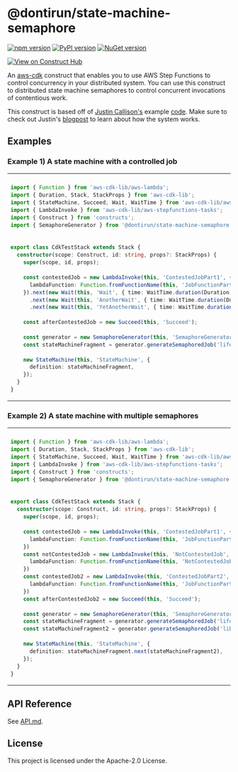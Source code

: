 # @dontirun/state-machine-semaphore

[![npm version](https://img.shields.io/npm/v/donti/state-machine-semaphore.svg)](https://www.npmjs.com/package/@donti%2Fstate-machine-semaphore) 
[![PyPI version](https://img.shields.io/pypi/v/state-machine-semaphore.svg)](https://pypi.org/project/state-machine-semaphore)
[![NuGet version](https://img.shields.io/nuget/v/Dontirun.StateMachineSemaphore)](https://www.nuget.org/packages/Dontirun.StateMachineSemaphore)

[![View on Construct Hub](https://constructs.dev/badge?package=%40dontirun%2Fstate-machine-semaphore)](https://constructs.dev/packages/@dontirun/state-machine-semaphore)

An [aws-cdk](https://github.com/aws/aws-cdk) construct that enables you to use AWS Step Functions to control concurrency in your distributed system. You can use this construct to distributed state machine semaphores to control concurrent invocations of contentious work.

This construct is based off of [Justin Callison's](https://github.com/JustinCallison) example [code](https://github.com/aws-samples/aws-stepfunctions-examples/blob/main/sam/app-control-concurrency-with-dynamodb/statemachines/dynamodb-semaphore.asl.json). Make sure to check out Justin's [blogpost](https://aws.amazon.com/blogs/compute/controlling-concurrency-in-distributed-systems-using-aws-step-functions/) to learn about how the system works.

## Examples

### Example 1) A state machine with a controlled job

<table border-collapse="collapse">
<tr>
<th</th>
<th></th>
</tr>
<tr>
<td>

```typescript
import { Function } from 'aws-cdk-lib/aws-lambda'; 
import { Duration, Stack, StackProps } from 'aws-cdk-lib';
import { StateMachine, Succeed, Wait, WaitTime } from 'aws-cdk-lib/aws-stepfunctions';
import { LambdaInvoke } from 'aws-cdk-lib/aws-stepfunctions-tasks';
import { Construct } from 'constructs';
import { SemaphoreGenerator } from '@dontirun/state-machine-semaphore';


export class CdkTestStack extends Stack {
  constructor(scope: Construct, id: string, props?: StackProps) {
    super(scope, id, props);

    const contestedJob = new LambdaInvoke(this, 'ContestedJobPart1', {
      lambdaFunction: Function.fromFunctionName(this, 'JobFunctionPart1', 'cool-function'),
    }).next(new Wait(this, 'Wait', { time: WaitTime.duration(Duration.seconds(7)) }))
      .next(new Wait(this, 'AnotherWait', { time: WaitTime.duration(Duration.seconds(7)) }))
      .next(new Wait(this, 'YetAnotherWait', { time: WaitTime.duration(Duration.seconds(7)) }));

    const afterContestedJob = new Succeed(this, 'Succeed');

    const generator = new SemaphoreGenerator(this, 'SemaphoreGenerator');
    const stateMachineFragment = generator.generateSemaphoredJob('life', 42, contestedJob, afterContestedJob);

    new StateMachine(this, 'StateMachine', {
      definition: stateMachineFragment,
    });
  }
}
```

</td>
<td>

![Example 1 Definition](./images/Example1_Graph_Edit.png)
</td>
</tr>
</table>

### Example 2) A state machine with multiple semaphores

<table border-collapse="collapse">
<tr>
<th></th>
<th></th>
</tr>
<tr>
<td>

```typescript
import { Function } from 'aws-cdk-lib/aws-lambda'; 
import { Duration, Stack, StackProps } from 'aws-cdk-lib';
import { StateMachine, Succeed, Wait, WaitTime } from 'aws-cdk-lib/aws-stepfunctions';
import { LambdaInvoke } from 'aws-cdk-lib/aws-stepfunctions-tasks';
import { Construct } from 'constructs';
import { SemaphoreGenerator } from '@dontirun/state-machine-semaphore';


export class CdkTestStack extends Stack {
  constructor(scope: Construct, id: string, props?: StackProps) {
    super(scope, id, props);

    const contestedJob = new LambdaInvoke(this, 'ContestedJobPart1', {
      lambdaFunction: Function.fromFunctionName(this, 'JobFunctionPart1', 'cool-function'),
    })
    const notContestedJob = new LambdaInvoke(this, 'NotContestedJob', {
      lambdaFunction: Function.fromFunctionName(this, 'NotContestedJobFunction', 'cooler-function'),
    })
    const contestedJob2 = new LambdaInvoke(this, 'ContestedJobPart2', {
      lambdaFunction: Function.fromFunctionName(this, 'JobFunctionPart2', 'coolest-function'),
    })
    const afterContestedJob2 = new Succeed(this, 'Succeed');

    const generator = new SemaphoreGenerator(this, 'SemaphoreGenerator');
    const stateMachineFragment = generator.generateSemaphoredJob('life', 42, contestedJob, notContestedJob);
    const stateMachineFragment2 = generator.generateSemaphoredJob('liberty', 7, contestedJob2, afterContestedJob2);

    new StateMachine(this, 'StateMachine', {
      definition: stateMachineFragment.next(stateMachineFragment2),
    });
  }
}
```

</td>
<td>

![Example 2 Definition](./images/Example2_Graph_Edit.png)
</td>
</tr>
</table>

## API Reference

See [API.md](./API.md).

## License

This project is licensed under the Apache-2.0 License.
